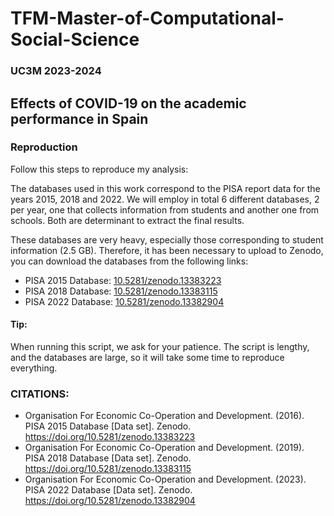 # TFM-Master-of-Computational-Social-Science
### UC3M 2023-2024

## Effects of COVID-19 on the academic performance in Spain

### Reproduction
Follow this steps to reproduce my analysis:

The databases used in this work correspond to the PISA report data for the years 2015, 2018 and 2022. We will employ in total 6 different databases, 2 per year, one that collects information from students and another one from schools. Both are determinant to extract the final results.  

These databases are very heavy, especially those corresponding to student information (2.5 GB). Therefore, it has been necessary to upload to Zenodo, you can download the databases from the following links:

- PISA 2015 Database: [10.5281/zenodo.13383223](https://doi.org/10.5281/zenodo.13383223)
- PISA 2018 Database: [10.5281/zenodo.13383115](https://doi.org/10.5281/zenodo.13383115)
- PISA 2022 Database: [10.5281/zenodo.13382904](https://doi.org/10.5281/zenodo.13382904)

#### Tip:

When running this script, we ask for your patience. The script is lengthy, and the databases are large, so it will take some time to reproduce everything.

### CITATIONS:

- Organisation For Economic Co-Operation and Development. (2016). PISA 2015 Database [Data set]. Zenodo. https://doi.org/10.5281/zenodo.13383223
- Organisation For Economic Co-Operation and Development. (2019). PISA 2018 Database [Data set]. Zenodo. https://doi.org/10.5281/zenodo.13383115
- Organisation For Economic Co-Operation and Development. (2023). PISA 2022 Database [Data set]. Zenodo. https://doi.org/10.5281/zenodo.13382904
